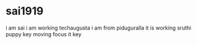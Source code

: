 # sai1919
i am sai
i am working techaugusta
i am from piduguralla
it is working 
sruthi
puppy 
key moving focus
it
key
